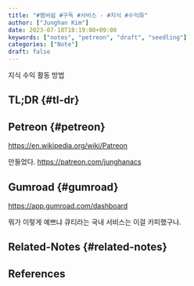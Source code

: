```yaml
---
title: "#멤버쉽 #구독 #서비스 - #지식 #수익화"
author: ["Junghan Kim"]
date: 2023-07-10T18:19:00+09:00
keywords: ["notes", "petreon", "draft", "seedling"]
categories: ["Note"]
draft: false
---
```


<div class="hint">

지식 수익 활동 방법

</div>

<!--more-->


## TL;DR {#tl-dr}


## Petreon {#petreon}

<https://en.wikipedia.org/wiki/Patreon>

만들었다. <https://patreon.com/junghanacs>


## Gumroad {#gumroad}

<https://app.gumroad.com/dashboard>

뭐가 이렇게 예쁘냐 큐티라는 국내 서비스는 이걸 카피했구나.


## Related-Notes {#related-notes}

## References

<style>.csl-entry{text-indent: -1.5em; margin-left: 1.5em;}</style><div class="csl-bib-body">
</div>

